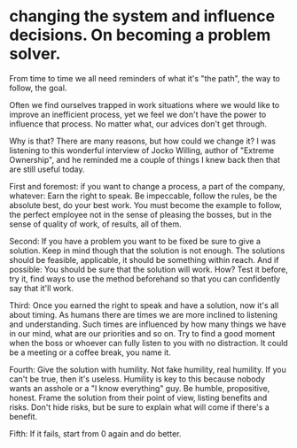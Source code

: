 
# changing the system and influence decisions. On becoming a problem solver.

From time to time we all need reminders of what it's "the path", the way to follow, the goal.

Often we find ourselves trapped in work situations where we would like to improve an inefficient process, yet we feel we don't have the power to influence that process. No matter what, our advices don't get through.

Why is that? There are many reasons, but how could we change it?
I was listening to this wonderful interview of Jocko Willing, author of "Extreme Ownership", and he reminded me a couple of things I knew back then that are still useful today.

First and foremost: if you want to change a process, a part of the company, whatever: Earn the right to speak.
Be impeccable, follow the rules, be the absolute best, do your best work.
You must become the example to follow, the perfect employee not in the sense of pleasing the bosses, but in the sense of quality of work, of results, all of them.

Second: If you have a problem you want to be fixed be sure to give a solution.
Keep in mind though that the solution is not enough. The solutions should be feasible, applicable, it should be something within reach.
And if possible: You should be sure that the solution will work.
How? Test it before, try it, find ways to use the method beforehand so that you can confidently say that it'll work.

Third: Once you earned the right to speak and have a solution, now it's all about timing.
As humans there are times we are more inclined to listening and understanding. Such times are influenced by how many things we have in our mind, what are our priorities and so on. Try to find a good moment when the boss or whoever can fully listen to you with no distraction. It could be a meeting or a coffee break, you name it.

Fourth: Give the solution with humility.
Not fake humility, real humility.
If you can't be true, then it's useless. Humility is key to this because nobody wants an asshole or a "I know everything" guy. Be humble, propositive, honest. Frame the solution from their point of view, listing benefits and risks. 
Don't hide risks, but be sure to explain what will come if there's a benefit.

Fifth: If it fails, start from 0 again and do better. 
